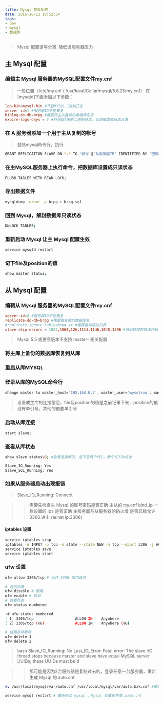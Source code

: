 ```yaml
---
title: Mysql 群集配置
date: 2016-10-11 10:52:54
tags: 
- dev
- mysql 
- 数据库
---
```


>Mysql 配置读写分离, 降低读服务器压力


## 主 Mysql 配置

### 编辑主 Mysql 服务器的MySQL配置文件my.cnf
> 一般位置（/etc/my.cnf / /usr/local/Cellar/mysql/5.6.25/my.cnf）
> 在[mysqld]下面添加以下参数：
<!-- more -->

``` conf
log-bin=mysql-bin #开启MYSQL二进制日志
server-id=1 #服务器ID不能重复
binlog-do-db=brpg #需要做主从备份的数据库名字
expire-logs-days = 7 #只保留7天的二进制日志，以防磁盘被日志占满
```

### 在 A 服务器添加一个用于主从复制的帐号
>登陆mysql命令行，执行

``` bash
GRANT REPLICATION SLAVE ON *.* TO '帐号'@'从服务器IP' IDENTIFIED BY '密码';
```

### 在主MySQL服务器上执行命令，把数据库设置成只读状态

``` bash
FLUSH TABLES WITH READ LOCK;
```

### 导出数据文件

``` bash
mysqldump -uroot -p brpg > brpg.sql
```

### 回到 Mysql，解封数据库只读状态

``` bash
UNLOCK TABLES;
```

### 重新启动 Mysql 让主 Mysql 配置生效

``` bash
service mysqld restart
```

### 记下file及position的值

``` bash
show master status;
```

## 从 Mysql 配置

### 编辑从 Mysql 服务器的MySQL配置文件my.cnf
``` conf
server-id=2 #服务器ID不能重复
replicate-do-db=brpg #需要做复制的数据库名
#replicate-ignore-table=brpg.xx #需要自动跳过的表
slave-skip-errors = 1032,1062,126,1114,1146,1048,1396 #自动跳过的错误代码，以防复制出错被中断
```

>Mysql 5.5 或更高版本不支持 master- 相关配置

### 将主库上备份的数据库恢复到从库

### 重启从库MYSQL

### 登录从库的MySQL命令行

```bash
change master to master_host='192.168.0.2', master_user='mysqlrun', master_password='123', master_log_file='file的值', master_log_pos=position的值;
```

> 设置成主库的连接信息，file及position的值是之前记录下来，position的值没有单引号，其他的值要单引号

### 启动从库连接
```bash
start slave; 
```

### 查看从库状态

```bash
show slave status\G; #查看连接情况，是不是两个YES，两个YES为成功
```

```bash
Slave_IO_Running: Yes
Slave_SQL_Running: Yes
```

### 如果从服务器启动出现报错
>Slave_IO_Running: Connect


>>需要先检查主 Mysql 的账号密码是否正确
>>主从的 my.cnf bind_ip 一栏设置的 ips 是否正确
>>主服务器与从服务器的防火墙 是否已经允许 3306 进出 (telnet ip:3306)

#### iptables 设置
``` bash
service iptables stop
iptables -A INPUT -p tcp -m state --state NEW -m tcp --dport 3306 -j ACCEPT
service iptables save
service iptables start
```

### ufw 设置
```bash
ufw allow 3306/tcp # 允许 3306 端口通过
 
# 其他设置
ufw disable # 禁用
ufw enable # 启动
# 查看状态
ufw status numbered
 
:# ufw status numbered
[ 1] 3306/tcp                   ALLOW IN    Anywhere
[ 2] 3306/tcp (v6)              ALLOW IN    Anywhere (v6)
 
# 根据序号删除
ufw delete 1
ufw delete 2
```

> bash Slave_IO_Running: No
> Last_IO_Error: Fatal error: The slave I/O thread stops because master and slave have equal MySQL server UUIDs; these UUIDs must be d

>> 那可能是因为2台服务器是复制过去的，登录任意一台服务器，重新生成 Mysql 的 auto.cnf

```bash
mv /usr/local/mysql/var/auto.cnf /usr/local/mysql/var/auto.bak.cnf #重命名该名称
```

```bash
service mysql restart # 重新启动 mysql ，Mysql 会重新生成 auto.cnf
```